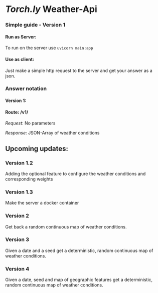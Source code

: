 # *Torch.ly* Weather-Api
### Simple guide - Version 1
#### Run as Server:
To run on the server use `uvicorn main:app`
#### Use as client:
Just make a simple http request to the server and get your answer as a json. 

### Answer notation
#### Version 1:
#### Route: /v1/
*Request*: No parameters

*Response*: JSON-Array of weather conditions

## Upcoming updates:
### Version 1.2
Adding the optional feature to configure the weather conditions and corresponding weights
### Version 1.3
Make the server a docker container
### Version 2
Get back a random continuous map of weather conditions.
### Version 3
Given a date and a seed get a deterministic, random continuous map of weather conditions.
### Version 4
Given a date, seed and map of geographic features get a deterministic, random continuous map of weather conditions.
